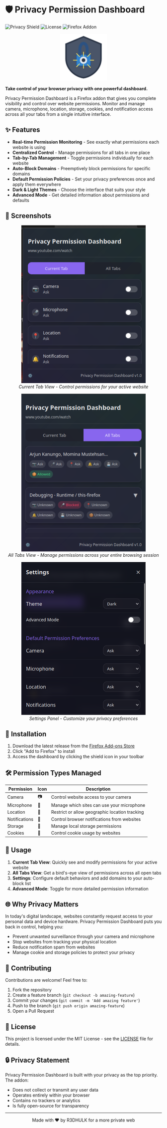 # 🛡️ Privacy Permission Dashboard

![Privacy Shield](https://img.shields.io/badge/Privacy-Protected-success)
![License](https://img.shields.io/badge/License-MIT-blue)
![Firefox Addon](https://img.shields.io/badge/Firefox-Addon-orange)

<p align="center">
  <img src="/icons/icon-38.png" alt="Privacy Shield Logo" width="150"/>
</p>

**Take control of your browser privacy with one powerful dashboard.**

Privacy Permission Dashboard is a Firefox addon that gives you complete visibility and control over website permissions. Monitor and manage camera, microphone, location, storage, cookies, and notification access across all your tabs from a single intuitive interface.

## ✨ Features

- **Real-time Permission Monitoring** - See exactly what permissions each website is using
- **Centralized Control** - Manage permissions for all tabs in one place
- **Tab-by-Tab Management** - Toggle permissions individually for each website
- **Auto-Block Domains** - Preemptively block permissions for specific domains
- **Default Permission Policies** - Set your privacy preferences once and apply them everywhere
- **Dark & Light Themes** - Choose the interface that suits your style
- **Advanced Mode** - Get detailed information about permissions and defaults

## 📸 Screenshots

<p align="center">
  <img src="/currenttab.png" alt="Current Tab View" width="400"/>
  <br/>
  <em>Current Tab View - Control permissions for your active website</em>
</p>

<p align="center">
  <img src="/alltabs.png" alt="All Tabs View" width="400"/>
  <br/>
  <em>All Tabs View - Manage permissions across your entire browsing session</em>
</p>

<p align="center">
  <img src="/settings.png" alt="Settings Panel" width="400"/>
  <br/>
  <em>Settings Panel - Customize your privacy preferences</em>
</p>

## 🚀 Installation

1. Download the latest release from the [Firefox Add-ons Store](https://addons.mozilla.org/en-US/firefox/addon/privacy-permission-dashboard/)
2. Click "Add to Firefox" to install
3. Access the dashboard by clicking the shield icon in your toolbar

## 🛠️ Permission Types Managed

| Permission | Icon | Description |
|------------|------|-------------|
| Camera | 📷 | Control website access to your camera |
| Microphone | 🎤 | Manage which sites can use your microphone |
| Location | 📍 | Restrict or allow geographic location tracking |
| Notifications | 🔔 | Control browser notifications from websites |
| Storage | 💾 | Manage local storage permissions |
| Cookies | 🍪 | Control cookie usage by websites |

## 🔧 Usage

1. **Current Tab View**: Quickly see and modify permissions for your active website
2. **All Tabs View**: Get a bird's-eye view of permissions across all open tabs
3. **Settings**: Configure default behaviors and add domains to your auto-block list
4. **Advanced Mode**: Toggle for more detailed permission information

## 🌐 Why Privacy Matters

In today's digital landscape, websites constantly request access to your personal data and device hardware. Privacy Permission Dashboard puts you back in control, helping you:

- Prevent unwanted surveillance through your camera and microphone
- Stop websites from tracking your physical location
- Reduce notification spam from websites
- Manage cookie and storage policies to protect your privacy

## 🤝 Contributing

Contributions are welcome! Feel free to:

1. Fork the repository
2. Create a feature branch (`git checkout -b amazing-feature`)
3. Commit your changes (`git commit -m 'Add amazing feature'`)
4. Push to the branch (`git push origin amazing-feature`)
5. Open a Pull Request

## 📜 License

This project is licensed under the MIT License - see the [LICENSE](/LICENSE.md) file for details.

## 🔒 Privacy Statement

Privacy Permission Dashboard is built with your privacy as the top priority. The addon:
- Does not collect or transmit any user data
- Operates entirely within your browser
- Contains no trackers or analytics
- Is fully open-source for transparency

---

<p align="center">
  Made with ❤️ by R3DHULK for a more private web
</p>
